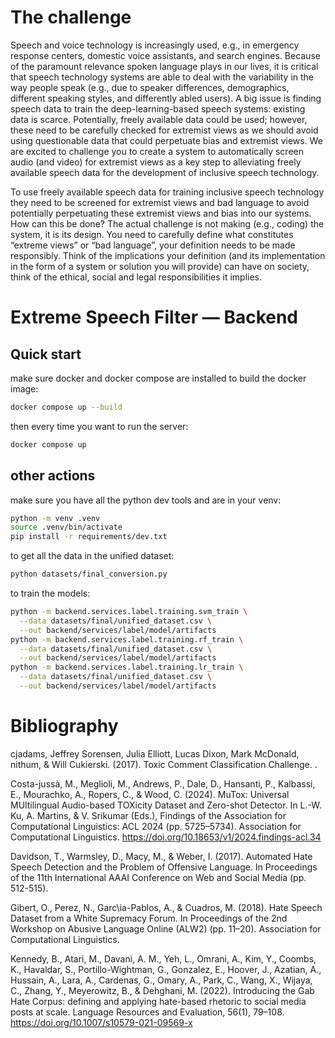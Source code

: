 # The challenge

Speech and voice technology is increasingly used, e.g., in emergency response centers, domestic voice assistants, and search engines. Because of the paramount relevance spoken language plays in our lives, it is critical that speech technology systems are able to
deal with the variability in the way people speak (e.g., due to speaker differences, demographics, different speaking styles, and differently abled users). A big issue is finding speech data to train the deep-learning-based speech systems: existing data is scarce. Potentially, freely available data could be used; however, these need to be carefully checked for extremist views as we should avoid using questionable data that could perpetuate bias and extremist views. We are excited to challenge you to create a system to automatically screen audio (and video) for extremist views as a key step to alleviating freely available speech data for the development of inclusive speech technology.

To use freely available speech data for training inclusive speech technology they need to be screened for extremist views and bad language to avoid potentially perpetuating these extremist views and bias into our systems. How can this be done? The actual challenge is not making (e.g., coding) the system, it is its design. You need to carefully define what constitutes “extreme views” or “bad language”, your definition needs to be made responsibly. Think of the implications your definition (and its implementation in the form of a system or solution you will provide) can have on society, think of the ethical, social and legal responsibilities it implies.

# Extreme Speech Filter — Backend

## Quick start
make sure docker and docker compose are installed
to build the docker image:
```bash
docker compose up --build
```
then every time you want to run the server:
```bash
docker compose up
```

## other actions
make sure you have all the python dev tools and are in your venv:
```bash
python -m venv .venv
source .venv/bin/activate
pip install -r requirements/dev.txt
```
to get all the data in the unified dataset:
```bash
python datasets/final_conversion.py
```
to train the models:
```bash
python -m backend.services.label.training.svm_train \
  --data datasets/final/unified_dataset.csv \
  --out backend/services/label/model/artifacts
python -m backend.services.label.training.rf_train \
  --data datasets/final/unified_dataset.csv \
  --out backend/services/label/model/artifacts
python -m backend.services.label.training.lr_train \
  --data datasets/final/unified_dataset.csv \
  --out backend/services/label/model/artifacts
```

# Bibliography

cjadams, Jeffrey Sorensen, Julia Elliott, Lucas Dixon, Mark McDonald, nithum, & Will Cukierski. (2017). Toxic Comment Classification Challenge. .

Costa-jussà, M., Meglioli, M., Andrews, P., Dale, D., Hansanti, P., Kalbassi, E., Mourachko, A., Ropers, C., & Wood, C. (2024). MuTox: Universal MUltilingual Audio-based TOXicity Dataset and Zero-shot Detector. In L.-W. Ku, A. Martins, & V. Srikumar (Eds.), Findings of the Association for Computational Linguistics: ACL 2024 (pp. 5725–5734). Association for Computational Linguistics. https://doi.org/10.18653/v1/2024.findings-acl.34

Davidson, T., Warmsley, D., Macy, M., & Weber, I. (2017). Automated Hate Speech Detection and the Problem of Offensive Language. In Proceedings of the 11th International AAAI Conference on Web and Social Media (pp. 512-515).

Gibert, O., Perez, N., Garc\ia-Pablos, A., & Cuadros, M. (2018). Hate Speech Dataset from a White Supremacy Forum. In Proceedings of the 2nd Workshop on Abusive Language Online (ALW2) (pp. 11–20). Association for Computational Linguistics.

Kennedy, B., Atari, M., Davani, A. M., Yeh, L., Omrani, A., Kim, Y., Coombs, K., Havaldar, S., Portillo-Wightman, G., Gonzalez, E., Hoover, J., Azatian, A., Hussain, A., Lara, A., Cardenas, G., Omary, A., Park, C., Wang, X., Wijaya, C., Zhang, Y., Meyerowitz, B., & Dehghani, M. (2022). Introducing the Gab Hate Corpus: defining and applying hate-based rhetoric to social media posts at scale. Language Resources and Evaluation, 56(1), 79–108. https://doi.org/10.1007/s10579-021-09569-x

